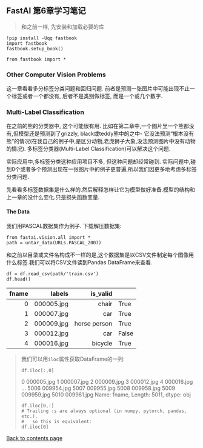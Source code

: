 ## FastAI 第6章学习笔记

>和之前一样, 先安装和加载必要的库  

```
!pip install -Uqq fastbook
import fastbook
fastbook.setup_book()

from fastbook import *
```

### Other Computer Vision Problems

这一章看看多分标签分类问题和回归问题. 前者是预测一张图片中可能出现不止一个标签或者一个都没有, 后者不是类别做标签, 而是一个或几个数字.

### Multi-Label Classification

在之前的熊的分类器中, 这个可能很有用. 比如在第二章中,一个图片里一个熊都没有,但模型还是预测到了grizzly, black或teddy熊中的之中- 它没法预测“根本没有熊”的情况(在我自己的例子中,是区分动物,老虎狮子大象,没法预测图片中没有动物的情况). 多标签分类器(Multi-Label Classification)可以解决这个问题.

实际应用中,多标签分类这种应用项目不多, 但这种问题却经常碰到. 实际问题中,碰到0个或者多个预测出现在一张图片中的例子更普遍,所以我们因更多地考虑多标签分类问题.

先看看多标签数据集是什么样的.然后解释怎样让它为模型做好准备.模型的结构和上一章的没什么变化.只是损失函数变量.

#### The Data

我们用PASCAL数据集作为例子. 下载解压数据集:

```
from fastai.vision.all import *
path = untar_data(URLs.PASCAL_2007)
```

和之前以目录或文件名构成不一样的是,这个数据集是以CSV文件制定每个图像用什么标签.我们可以将CSV文件读到Pandas DataFrame来查看.

```
df = df.read_csv(path/'train.csv')
df.head()
```

| fname |     labels |     is_valid |       |
| ----: | ---------: | -----------: | ----- |
|     0 | 000005.jpg |        chair | True  |
|     1 | 000007.jpg |          car | True  |
|     2 | 000009.jpg | horse person | True  |
|     3 | 000012.jpg |          car | False |
|     4 | 000016.jpg |      bicycle | True  |

> 我们可以用```iloc```属性获取DataFrame的一列:
>
> ```
> df.iloc[:,0]
> ```
>0       000005.jpg
>1       000007.jpg
>2       000009.jpg
>3       000012.jpg
>4       000016.jpg
>           ...
>5006    009954.jpg
>5007    009955.jpg
>5008    009958.jpg
>5009    009959.jpg
>5010    009961.jpg
>Name: fname, Length: 5011, dtype: obj
>
>```
>df.iloc[0,:]
># Trailing :s are always optional (in numpy, pytorch, pandas, etc.),
>#   so this is equivalent:
>df.iloc[0]
>```
>



[Back to contents page](index.md)

